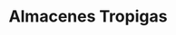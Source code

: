 ---
title: "Almacenes Tropigas"
url: /ciudad-de-guatemala/almacenes-tropigas/
shop: supermercado
---